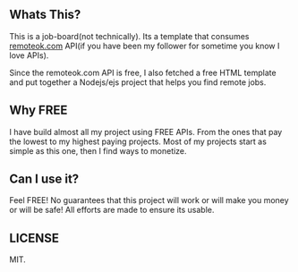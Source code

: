 ## Whats This?
This is a job-board(not technically). Its a template that consumes [remoteok.com](remoteok.com) API(if you have been my follower for sometime you know I love APIs).

Since the remoteok.com API is free, I also fetched a free HTML template and put together a Nodejs/ejs project that helps you find remote jobs.

## Why FREE
I have build almost all my project using FREE APIs. From the ones that pay the lowest to my highest paying projects. Most of my projects start as simple as this one, then I  find ways to monetize.

## Can I use it?
Feel FREE! No guarantees that this project will work or will make you money or will be safe! All efforts are made to ensure its usable.

## LICENSE
MIT. 